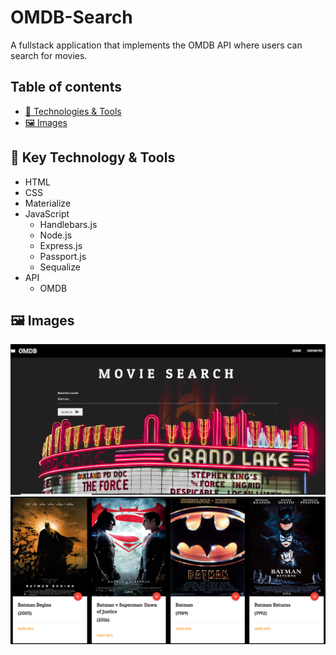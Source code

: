 # OMDB-Search
A fullstack application that implements the OMDB API where users can search for movies.

## Table of contents
- [&#x1f527; Technologies & Tools](#-key-technology--tools)
- [:framed_picture: Images](#framed_picture-images)

## &#x1f527; Key Technology & Tools
- HTML
- CSS
- Materialize
- JavaScript
  - Handlebars.js
  - Node.js
  - Express.js
  - Passport.js
  - Sequalize
- API
  - OMDB

## :framed_picture: Images
  
  ![](public/images/homescreen.PNG)
  ![](public/images/searchresults.PNG)


